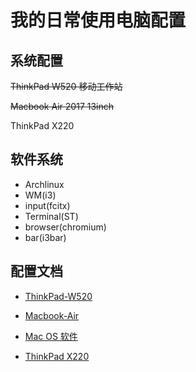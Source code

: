 # 我的日常使用电脑配置

## 系统配置

~~ThinkPad W520 移动工作站~~

~~Macbook Air 2017 13inch~~

ThinkPad X220

## 软件系统

- Archlinux
- WM(i3)
- input(fcitx)
- Terminal(ST)
- browser(chromium)
- bar(i3bar)


## 配置文档


- [ThinkPad-W520](./docs/install.md)

- [Macbook-Air](./docs/README.md)

- [Mac OS 软件](./docs/Mac.md)

- [ThinkPad X220](https://github.com/slmoby/ThinkPadX220)
